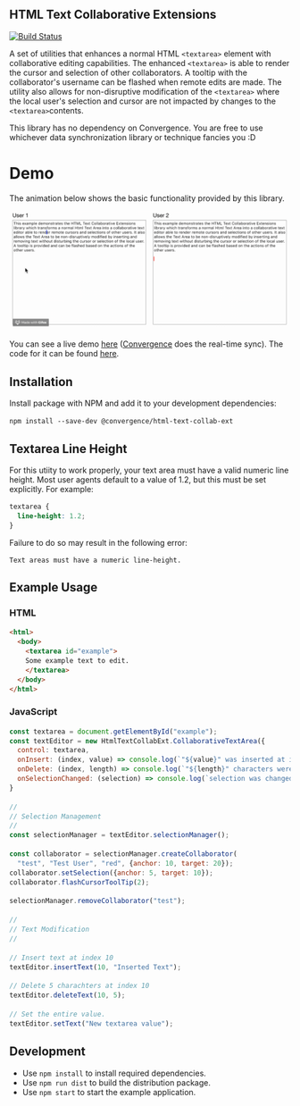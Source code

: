 ## HTML Text Collaborative Extensions
[![Build Status](https://travis-ci.org/convergencelabs/html-text-collab-ext.svg?branch=master)](https://travis-ci.org/convergencelabs/html-text-collab-ext)

A set of utilities that enhances a normal HTML `<textarea>` element with collaborative editing capabilities. The enhanced `<textarea>` is able to render the cursor and selection of other collaborators. A tooltip with the collaborator's username can be flashed when remote edits are made. The utility also allows for non-disruptive modification of the `<textarea>` where the local user's selection and cursor are not impacted by changes to the `<textarea>`contents.

This library has no dependency on Convergence. You are free to use whichever data synchronization library or technique fancies you :D

# Demo
The animation below shows the basic functionality provided by this library.

![demo graphic](./assets/shared-cursors-and-selections.gif "Shared Cursors and Selections")

You can see a live demo [here](https://examples.convergence.io/examples/collaborative-textarea/) ([Convergence](https://convergence.io) does the real-time sync).  The code for it can be found [here](https://github.com/convergencelabs/javascript-examples/tree/master/src/examples/collaborative-textarea).


## Installation

Install package with NPM and add it to your development dependencies:

```npm install --save-dev @convergence/html-text-collab-ext```

## Textarea Line Height
For this utiity to work properly, your text area must have a valid numeric line height.  Most user agents default to a value of 1.2, but this must be set explicitly.  For example:

```css
textarea {
  line-height: 1.2;
}
```

Failure to do so may result in the following error:

```
Text areas must have a numeric line-height.
```

## Example Usage

### HTML
```html
<html>
  <body>
    <textarea id="example">
    Some example text to edit.
    </textarea>
  </body>
</html>
```

### JavaScript
```javascript
const textarea = document.getElementById("example");
const textEditor = new HtmlTextCollabExt.CollaborativeTextArea({
  control: textarea,
  onInsert: (index, value) => console.log(`"${value}" was inserted at index ${index}`,
  onDelete: (index, length) => console.log(`"${length}" characters were deleted at index ${index}`,
  onSelectionChanged: (selection) => console.log(`selection was changed to ${JSON.stringify(selection)}`)
}

//
// Selection Management
//
const selectionManager = textEditor.selectionManager();

const collaborator = selectionManager.createCollaborator(
  "test", "Test User", "red", {anchor: 10, target: 20});
collaborator.setSelection({anchor: 5, target: 10});
collaborator.flashCursorToolTip(2);

selectionManager.removeCollaborator("test");

//
// Text Modification
//

// Insert text at index 10
textEditor.insertText(10, "Inserted Text");

// Delete 5 charachters at index 10
textEditor.deleteText(10, 5);

// Set the entire value.
textEditor.setText("New textarea value");
```

## Development

- Use `npm install` to install required dependencies.
- Use `npm run dist` to build the distribution package.
- Use `npm start` to start the example application.

